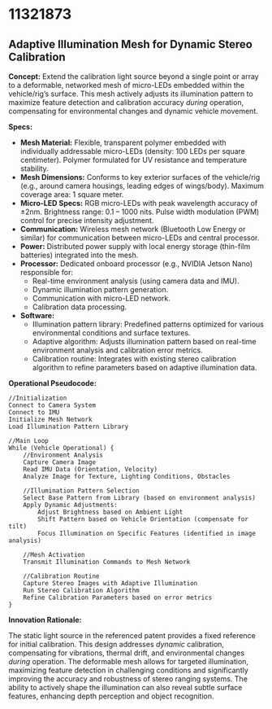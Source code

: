 # 11321873

## Adaptive Illumination Mesh for Dynamic Stereo Calibration

**Concept:** Extend the calibration light source beyond a single point or array to a deformable, networked mesh of micro-LEDs embedded within the vehicle/rig’s surface. This mesh actively adjusts its illumination pattern to maximize feature detection and calibration accuracy *during* operation, compensating for environmental changes and dynamic vehicle movement.

**Specs:**

*   **Mesh Material:** Flexible, transparent polymer embedded with individually addressable micro-LEDs (density: 100 LEDs per square centimeter). Polymer formulated for UV resistance and temperature stability.
*   **Mesh Dimensions:** Conforms to key exterior surfaces of the vehicle/rig (e.g., around camera housings, leading edges of wings/body). Maximum coverage area: 1 square meter.
*   **Micro-LED Specs:** RGB micro-LEDs with peak wavelength accuracy of ±2nm. Brightness range: 0.1 – 1000 nits. Pulse width modulation (PWM) control for precise intensity adjustment.
*   **Communication:** Wireless mesh network (Bluetooth Low Energy or similar) for communication between micro-LEDs and central processor.
*   **Power:** Distributed power supply with local energy storage (thin-film batteries) integrated into the mesh.
*   **Processor:** Dedicated onboard processor (e.g., NVIDIA Jetson Nano) responsible for:
    *   Real-time environment analysis (using camera data and IMU).
    *   Dynamic illumination pattern generation.
    *   Communication with micro-LED network.
    *   Calibration data processing.
*   **Software:**
    *   Illumination pattern library: Predefined patterns optimized for various environmental conditions and surface textures.
    *   Adaptive algorithm: Adjusts illumination pattern based on real-time environment analysis and calibration error metrics.
    *   Calibration routine: Integrates with existing stereo calibration algorithm to refine parameters based on adaptive illumination data.

**Operational Pseudocode:**

```
//Initialization
Connect to Camera System
Connect to IMU
Initialize Mesh Network
Load Illumination Pattern Library

//Main Loop
While (Vehicle Operational) {
    //Environment Analysis
    Capture Camera Image
    Read IMU Data (Orientation, Velocity)
    Analyze Image for Texture, Lighting Conditions, Obstacles

    //Illumination Pattern Selection
    Select Base Pattern from Library (based on environment analysis)
    Apply Dynamic Adjustments:
        Adjust Brightness based on Ambient Light
        Shift Pattern based on Vehicle Orientation (compensate for tilt)
        Focus Illumination on Specific Features (identified in image analysis)

    //Mesh Activation
    Transmit Illumination Commands to Mesh Network

    //Calibration Routine
    Capture Stereo Images with Adaptive Illumination
    Run Stereo Calibration Algorithm
    Refine Calibration Parameters based on error metrics
}
```

**Innovation Rationale:**

The static light source in the referenced patent provides a fixed reference for initial calibration. This design addresses *dynamic* calibration, compensating for vibrations, thermal drift, and environmental changes *during* operation. The deformable mesh allows for targeted illumination, maximizing feature detection in challenging conditions and significantly improving the accuracy and robustness of stereo ranging systems. The ability to actively shape the illumination can also reveal subtle surface features, enhancing depth perception and object recognition.